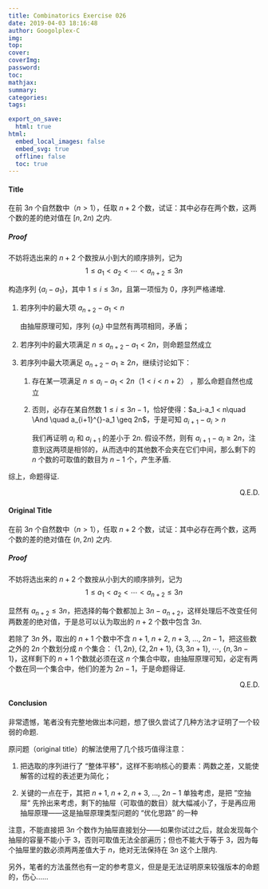 ```yaml
---
title: Combinatorics Exercise 026
date: 2019-04-03 18:16:48
author: Googolplex-C
img: 
top: 
cover: 
coverImg: 
password: 
toc: 
mathjax: 
summary: 
categories: 
tags:

export_on_save:
  html: true
html:
  embed_local_images: false
  embed_svg: true
  offline: false
  toc: true
---
```


#### Title
在前 $3n$ 个自然数中（$n >1$），任取 $n+2$ 个数，试证：其中必存在两个数，这两个数的差的绝对值在 $[n,2n)$ 之内.

<!-- more -->
##### *Proof*
不妨将选出来的 $n+2$ 个数按从小到大的顺序排列，记为
$$
1 \leq a_1 < a_{2}^{} < \cdots < a_{n+2}^{} \leq 3n
$$

构造序列 $\{a_i-a_1\}$，其中 $1 \leq i \leq 3n$，且第一项恒为 $0$，序列严格递增.

1. 若序列中的最大项 $a_{n+2}-a_1 < n$
    
    由抽屉原理可知，序列 $\{a_i\}$ 中显然有两项相同，矛盾；

2. 若序列中的最大项满足 $n \leq a_{n+2}^{}-a_1 < 2n$，则命题显然成立

3. 若序列中最大项满足 $a_{n+2}^{}-a_1 \geq 2n$，继续讨论如下：

    1. 存在某一项满足 $n \leq a_{i}^{}-a_1 < 2n$（$1 < i < n+2$） ，那么命题自然也成立

    2. 否则，必存在某自然数 $1 \leq i \leq 3n-1$，恰好使得：$a_i-a_1 < n\quad \And \quad a_{i+1}^{}-a_1 \geq 2n$，于是可知 $a_{i+1}-a_i > n$

        我们再证明 $a_{i}$ 和 $a_{i+1}$ 的差小于 $2n$. 假设不然，则有 $a_{i+1}-a_i \geq 2n$，注意到这两项是相邻的，从而选中的其他数不会夹在它们中间，那么剩下的 $n$ 个数的可取值的数目为 $n-1$ 个，产生矛盾.

综上，命题得证.
<p align="right">Q.E.D.</p>

#### Original Title
在前 $3n$ 个自然数中（$n >1$），任取 $n+2$ 个数，试证：其中必存在两个数，这两个数的差的绝对值在 $(n,2n)$ 之内.

##### *Proof*
不妨将选出来的 $n+2$ 个数按从小到大的顺序排列，记为
$$
1 \leq a_1 < a_{2}^{} < \cdots < a_{n+2}^{} \leq 3n
$$

显然有 $a_{n+2} \leq 3n$，把选择的每个数都加上 $3n-a_{n+2}$，这样处理后不改变任何两数差的绝对值，于是总可以认为取出的 $n+2$ 个数中包含 $3n$.

若除了 $3n$ 外，取出的 $n+1$ 个数中不含 $n+1$, $n+2$, $n+3$, $\ldots$, $2n-1$，把这些数之外的 $2n$ 个数划分成 $n$ 个集合： $\{1,2n\}$, $\{2,2n+1\}$, $\{3,3n+1\}$, $\cdots$, $\{n,3n-1\}$，这样剩下的 $n+1$ 个数就必须在这 $n$ 个集合中取，由抽屉原理可知，必定有两个数在同一个集合中，他们的差为 $2n-1$，于是命题得证.

<p align="right">Q.E.D.</p>

#### Conclusion
非常遗憾，笔者没有完整地做出本问题，想了很久尝试了几种方法才证明了一个较弱的命题.

原问题（original title）的解法使用了几个技巧值得注意：

1. 把选取的序列进行了 “整体平移"，这样不影响核心的要素：两数之差，又能使解答的过程的表述更为简化；

2. 关键的一点在于，其把 $n+1$, $n+2$, $n+3$, $\ldots$, $2n-1$ 单独考虑，是把 ”空抽屉“ 先拎出来考虑，剩下的抽屉（可取值的数目）就大幅减小了，于是再应用抽屉原理——这是抽屉原理类型问题的 “优化思路” 的一种

注意，不能直接把 $3n$ 个数作为抽屉直接划分——如果你试过之后，就会发现每个抽屉的容量不能小于 $3$，否则可取值无法全部遍历；但也不能大于等于 $3$，因为每个抽屉里的数必须两两差值大于 $n$，绝对无法保持在 $3n$ 这个上限内.

另外，笔者的方法虽然也有一定的参考意义，但是是无法证明原来较强版本的命题的，伤心……